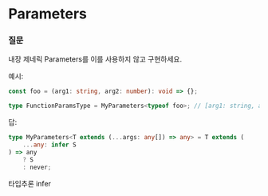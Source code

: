 # Parameters

### 질문

내장 제네릭 Parameters<T>를 이를 사용하지 않고 구현하세요.

예시:

```ts
const foo = (arg1: string, arg2: number): void => {};

type FunctionParamsType = MyParameters<typeof foo>; // [arg1: string, arg2: number]
```

답:

```ts
type MyParameters<T extends (...args: any[]) => any> = T extends (
	...any: infer S
) => any
	? S
	: never;
```

타입추론 infer
